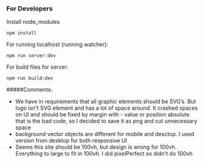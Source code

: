 ### **For Developers**

Install node_modules
```shell script
npm install
```

For running localhost (running watcher):
```shell script
npm run server:dev
```

For build files for server:
```shell script
npm run build:dev
```



#####Comments:

- We have in requirements that all graphic elements should be SVG’s.
But logo isn't SVG element and has a lot of space around.
It crashed spaces on UI and should be fixed by margin with - value or position absolute that is the bad code, so I decided to save it as png and cut unnecessary space
- background vector objects are different for mobile and desctop.
I used version from desktop for both responsive UI
- Seems this site should be 100vh, but design is wrong for 100vh. Everything to large to fit in 100vh. I did pixelPerfect so didn't do 100vh
